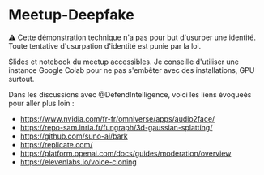 # Meetup-Deepfake

⚠️ Cette démonstration technique n'a pas pour but d'usurper une identité. Toute tentative d'usurpation d'identité est punie par la loi.

Slides et notebook du meetup accessibles. Je conseille d'utiliser une instance Google Colab pour ne pas s'embêter avec des installations, GPU surtout.

Dans les discussions avec @DefendIntelligence, voici les liens évoqueés pour aller plus loin :
- https://www.nvidia.com/fr-fr/omniverse/apps/audio2face/
- https://repo-sam.inria.fr/fungraph/3d-gaussian-splatting/
- https://github.com/suno-ai/bark
- https://replicate.com/
- https://platform.openai.com/docs/guides/moderation/overview
- https://elevenlabs.io/voice-cloning

